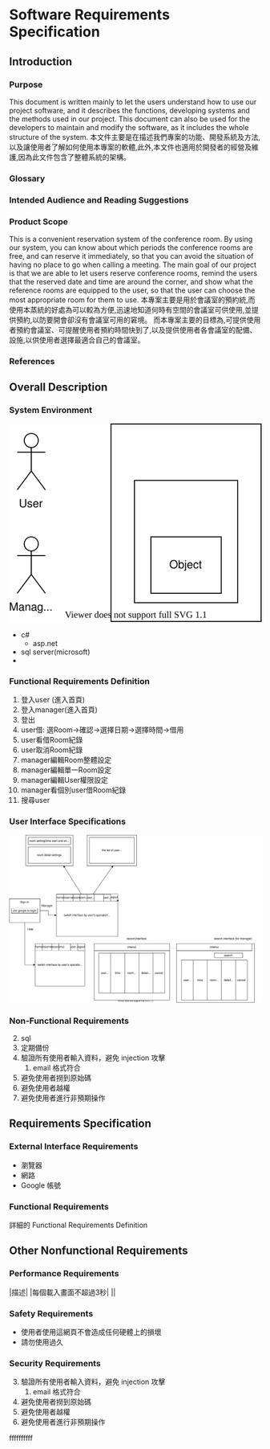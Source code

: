 # Software Requirements Specification

## Introduction

### Purpose

This document is written mainly to let the users understand how to use our project software, and it describes the functions, developing systems and the methods used in our
project. This document can also be used for the developers to maintain and modify the software, as it includes the whole structure of the system.
本文件主要是在描述我們專案的功能、開發系統及方法,以及讓使用者了解如何使用本專案的軟體,此外,本文件也適用於開發者的經營及維護,因為此文件包含了整體系統的架構。

<!--文件中的専有詞彙解釋 -->
### Glossary

### Intended Audience and Reading Suggestions

### Product Scope

This is a convenient reservation system of the conference room. By using our system, you can know about which periods the conference rooms are free, and can reserve it
immediately, so that you can avoid the situation of having no place to go when calling a meeting.
The main goal of our project is that we are able to let users reserve conference rooms, remind the users that the reserved date and time are around the corner, and show what the
reference rooms are equipped to the user, so that the user can choose the most appropriate room for them to use.
本專案主要是用於會議室的預約統,而使用本蒸統的好處為可以較為方便,迅速地知道何時有空間的會議室可供使用,並提供預約,以防要開會卻沒有會議室可用的窘境。
而本專案主要的目標為,可提供使用者預約會議室、可提醒使用者預約時間快到了,以及提供使用者各會議室的配備、設施,以供使用者選擇最適合自己的會議室。

### References

## Overall Description

### System Environment

![](../Drawio/2.1.1.drawio.svg)

* c#
  * asp.net
* sql server(microsoft)
* 

### Functional Requirements Definition

1. 登入user (進入首頁)
2. 登入manager(進入首頁)
3. 登出
4. user借: 選Room->確認->選擇日期->選擇時間->借用
5. user看借Room紀錄
6. user取消Room紀錄
7. manager編輯Room整體設定
7. manager編輯單一Room設定
7. manager編輯User權限設定
8. manager看個別user借Room紀錄
9. 搜尋user

### User Interface Specifications

![](../Drawio/2.3.1.drawio.svg)

### Non-Functional Requirements

2. sql
  1. 定期備份
3. 驗證所有使用者輸入資料，避免 injection 攻擊
   1. email 格式符合
4. 避免使用者撈到原始碼
5. 避免使用者越權
5. 避免使用者進行非預期操作

## Requirements Specification

### External Interface Requirements

* 瀏覽器
* 網路
* Google 帳號

### Functional Requirements

詳細的 Functional Requirements Definition

## Other Nonfunctional Requirements

### Performance Requirements

|描述|
|每個載入畫面不超過3秒|
||

### Safety Requirements

* 使用者使用這網頁不會造成任何硬體上的損壞
* 請勿使用過久

### Security Requirements

3. 驗證所有使用者輸入資料，避免 injection 攻擊
   1. email 格式符合
4. 避免使用者撈到原始碼
5. 避免使用者越權
5. 避免使用者進行非預期操作

ffffffffff